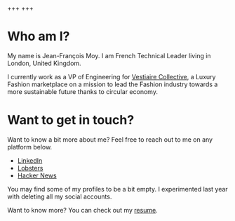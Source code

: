 +++
+++

# Who am I?

My name is Jean-François Moy. I am French Technical Leader living in London, United Kingdom.

I currently work as a VP of Engineering for [Vestiaire Collective](https://www.vestiairecollective.com), a Luxury Fashion marketplace on a mission to lead the Fashion industry towards a more sustainable future thanks to circular economy.

# Want to get in touch?

Want to know a bit more about me? Feel free to reach out to me on any platform below.

- [LinkedIn](https://www.linkedin.com/in/jeanfrancoismoy)
- [Lobsters](https://lobste.rs/u/moystard)
- [Hacker News](https://news.ycombinator.com/user?id=moystard)

You may find some of my profiles to be a bit empty. I experimented last year with deleting all my social accounts.

Want to know more? You can check out my [resume](/resume).
